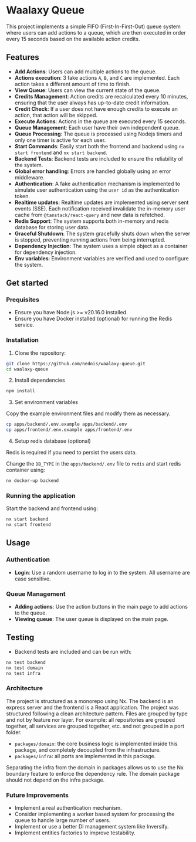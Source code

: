 # Waalaxy Queue

This project implements a simple FIFO (First-In-First-Out) queue system where users can add actions to a queue, which are then executed in order every 15 seconds based on the available action credits.

## Features

- **Add Actions**: Users can add multiple actions to the queue.
- **Actions execution**: 3 fake actions `A`, `B`, and `C` are implemented. Each action takes a different amount of time to finish.
- **View Queue**: Users can view the current state of the queue.
- **Credits Management**: Action credits are recalculated every 10 minutes, ensuring that the user always has up-to-date credit information.
- **Credit Check**: If a user does not have enough credits to execute an action, that action will be skipped.
- **Execute Actions**: Actions in the queue are executed every 15 seconds.
- **Queue Management**: Each user have their own independent queue.
- **Queue Processing**: The queue is processed using Nodejs timers and only one timer is active for each user.
- **Start Commands**: Easily start both the frontend and backend using `nx start frontend` and `nx start backend`.
- **Backend Tests**: Backend tests are included to ensure the reliability of the system.
- **Global error handling**: Errors are handled globally using an error middleware.
- **Authentication**: A fake authentication mechanism is implemented to simulate user authentication using the `user id` as the authentication token.
- **Realtime updates**: Realtime updates are implemented using server sent events (SSE). Each notification received invalidate the in-memory user cache from `@tanstack/react-query` and new data is refetched.
- **Redis Support**: The system supports both in-memory and redis database for storing user data.
- **Graceful Shutdown**: The system gracefully shuts down when the server is stopped, preventing running actions from being interrupted.
- **Dependency Injection**: The system uses a simple object as a container for dependency injection.
- **Env variables**: Environment variables are verified and used to configure the system.

## Get started

### Prequisites

- Ensure you have Node.js >= v20.16.0 installed.
- Ensure you have Docker installed (optional) for running the Redis service.

### Installation

1. Clone the repository:

```bash
git clone https://github.com/nedois/waalaxy-queue.git
cd waalaxy-queue
```

2. Install dependencies

```bash
npm install
```

3. Set environment variables

Copy the example environment files and modify them as necessary.

```bash
cp apps/backend/.env.example apps/backend/.env
cp apps/frontend/.env.example apps/frontend/.env
```

4. Setup redis database (optional)

Redis is required if you need to persist the users data.

Change the `DB_TYPE` in the `apps/backend/.env` file to `redis` and start redis container using:

```bash
nx docker-up backend
```

### Running the application

Start the backend and frontend using:

```bash
nx start backend
nx start frontend
```

## Usage

### Authentication

- **Login**: Use a random username to log in to the system. All username are case sensitive.

### Queue Management

- **Adding actions**: Use the action buttons in the main page to add actions to the queue.
- **Viewing queue**: The user queue is displayed on the main page.

## Testing

- Backend tests are included and can be run with:

```bash
nx test backend
nx test domain
nx test infra
```

### Architecture

The project is structured as a monorepo using Nx. The backend is an express server and the frontend is a React application. The project was structured following a clean architecture pattern. Files are grouped by type and not by feature nor layer. For example: all repositories are grouped together, all services are grouped together, etc.
and not grouped in a port folder.

- `packages/domain`: the core business logic is implemented inside this package, and completely decoupled from the infrastructure.
- `packages/infra`: all ports are implemented in this package.

Separating the infra from the domain in packages allows us to use the Nx boundary feature to enforce the dependency rule. The domain package should not depend on the infra package.

### Future Improvements

- Implement a real authentication mechanism.
- Consider implementing a worker based system for processing the queue to handle large number of users.
- Implement or use a better DI management system like Inversify.
- Implement entities factories to improve testability.

